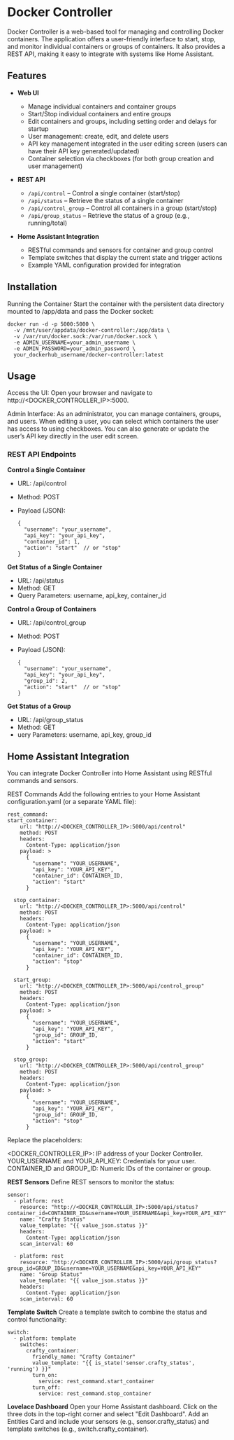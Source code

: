 # Docker Controller

Docker Controller is a web-based tool for managing and controlling Docker containers. The application offers a user-friendly interface to start, stop, and monitor individual containers or groups of containers. It also provides a REST API, making it easy to integrate with systems like Home Assistant.

## Features

- **Web UI**
  - Manage individual containers and container groups
  - Start/Stop individual containers and entire groups
  - Edit containers and groups, including setting order and delays for startup
  - User management: create, edit, and delete users
  - API key management integrated in the user editing screen (users can have their API key generated/updated)
  - Container selection via checkboxes (for both group creation and user management)

- **REST API**
  - `/api/control` – Control a single container (start/stop)
  - `/api/status` – Retrieve the status of a single container
  - `/api/control_group` – Control all containers in a group (start/stop)
  - `/api/group_status` – Retrieve the status of a group (e.g., running/total)

- **Home Assistant Integration**
  - RESTful commands and sensors for container and group control
  - Template switches that display the current state and trigger actions
  - Example YAML configuration provided for integration

## Installation

Running the Container
Start the container with the persistent data directory mounted to /app/data and pass the Docker socket:

    docker run -d -p 5000:5000 \
      -v /mnt/user/appdata/docker-controller:/app/data \
      -v /var/run/docker.sock:/var/run/docker.sock \
      -e ADMIN_USERNAME=your_admin_username \
      -e ADMIN_PASSWORD=your_admin_password \
      your_dockerhub_username/docker-controller:latest

## Usage

Access the UI:
Open your browser and navigate to http://<DOCKER_CONTROLLER_IP>:5000.

Admin Interface:
As an administrator, you can manage containers, groups, and users. When editing a user, you can select which containers the user has access to using checkboxes. You can also generate or update the user’s API key directly in the user edit screen.

### REST API Endpoints

**Control a Single Container**
- URL: /api/control
- Method: POST
- Payload (JSON):
  
      {
        "username": "your_username",
        "api_key": "your_api_key",
        "container_id": 1,
        "action": "start"  // or "stop"
      }

**Get Status of a Single Container**
- URL: /api/status
- Method: GET
- Query Parameters: username, api_key, container_id

**Control a Group of Containers**
- URL: /api/control_group
- Method: POST
- Payload (JSON):
  
      {
        "username": "your_username",
        "api_key": "your_api_key",
        "group_id": 2,
        "action": "start"  // or "stop"
      }

**Get Status of a Group**
- URL: /api/group_status
- Method: GET
- uery Parameters: username, api_key, group_id

## Home Assistant Integration
You can integrate Docker Controller into Home Assistant using RESTful commands and sensors.

REST Commands
Add the following entries to your Home Assistant configuration.yaml (or a separate YAML file):

    rest_command:
    start_container:
        url: "http://<DOCKER_CONTROLLER_IP>:5000/api/control"
        method: POST
        headers:
          Content-Type: application/json
        payload: >
          {
            "username": "YOUR_USERNAME",
            "api_key": "YOUR_API_KEY",
            "container_id": CONTAINER_ID,
            "action": "start"
          }
    
      stop_container:
        url: "http://<DOCKER_CONTROLLER_IP>:5000/api/control"
        method: POST
        headers:
          Content-Type: application/json
        payload: >
          {
            "username": "YOUR_USERNAME",
            "api_key": "YOUR_API_KEY",
            "container_id": CONTAINER_ID,
            "action": "stop"
          }
    
      start_group:
        url: "http://<DOCKER_CONTROLLER_IP>:5000/api/control_group"
        method: POST
        headers:
          Content-Type: application/json
        payload: >
          {
            "username": "YOUR_USERNAME",
            "api_key": "YOUR_API_KEY",
            "group_id": GROUP_ID,
            "action": "start"
          }
    
      stop_group:
        url: "http://<DOCKER_CONTROLLER_IP>:5000/api/control_group"
        method: POST
        headers:
          Content-Type: application/json
        payload: >
          {
            "username": "YOUR_USERNAME",
            "api_key": "YOUR_API_KEY",
            "group_id": GROUP_ID,
            "action": "stop"
          }
Replace the placeholders:

<DOCKER_CONTROLLER_IP>: IP address of your Docker Controller.
YOUR_USERNAME and YOUR_API_KEY: Credentials for your user.
CONTAINER_ID and GROUP_ID: Numeric IDs of the container or group.

**REST Sensors**
Define REST sensors to monitor the status:

    sensor:
      - platform: rest
        resource: "http://<DOCKER_CONTROLLER_IP>:5000/api/status?container_id=CONTAINER_ID&username=YOUR_USERNAME&api_key=YOUR_API_KEY"
        name: "Crafty Status"
        value_template: "{{ value_json.status }}"
        headers:
          Content-Type: application/json
        scan_interval: 60
    
      - platform: rest
        resource: "http://<DOCKER_CONTROLLER_IP>:5000/api/group_status?group_id=GROUP_ID&username=YOUR_USERNAME&api_key=YOUR_API_KEY"
        name: "Group Status"
        value_template: "{{ value_json.status }}"
        headers:
          Content-Type: application/json
        scan_interval: 60
**Template Switch**
Create a template switch to combine the status and control functionality:

    switch:
      - platform: template
        switches:
          crafty_container:
            friendly_name: "Crafty Container"
            value_template: "{{ is_state('sensor.crafty_status', 'running') }}"
            turn_on:
              service: rest_command.start_container
            turn_off:
              service: rest_command.stop_container
**Lovelace Dashboard**
Open your Home Assistant dashboard.
Click on the three dots in the top-right corner and select "Edit Dashboard".
Add an Entities Card and include your sensors (e.g., sensor.crafty_status) and template switches (e.g., switch.crafty_container).
